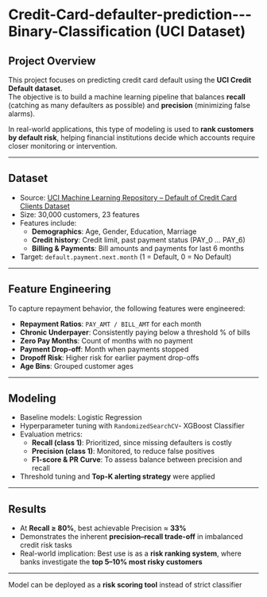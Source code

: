 # Credit-Card-defaulter-prediction---Binary-Classification (UCI Dataset)

## Project Overview
This project focuses on predicting credit card default using the **UCI Credit Default dataset**.  
The objective is to build a machine learning pipeline that balances **recall** (catching as many defaulters as possible) and **precision** (minimizing false alarms).  

In real-world applications, this type of modeling is used to **rank customers by default risk**, helping financial institutions decide which accounts require closer monitoring or intervention.

---

## Dataset
- Source: [UCI Machine Learning Repository – Default of Credit Card Clients Dataset](https://archive.ics.uci.edu/ml/datasets/default+of+credit+card+clients)  
- Size: 30,000 customers, 23 features  
- Features include:
  - **Demographics**: Age, Gender, Education, Marriage
  - **Credit history**: Credit limit, past payment status (PAY_0 … PAY_6)
  - **Billing & Payments**: Bill amounts and payments for last 6 months
- Target: `default.payment.next.month` (1 = Default, 0 = No Default)

---

## Feature Engineering
To capture repayment behavior, the following features were engineered:
- **Repayment Ratios**: `PAY_AMT / BILL_AMT` for each month
- **Chronic Underpayer**: Consistently paying below a threshold % of bills
- **Zero Pay Months**: Count of months with no payment
- **Payment Drop-off**: Month when payments stopped
- **Dropoff Risk**: Higher risk for earlier payment drop-offs
- **Age Bins**: Grouped customer ages

---

## Modeling
- Baseline models: Logistic Regression
- Hyperparameter tuning with `RandomizedSearchCV`- XGBoost Classifier
- Evaluation metrics:
  - **Recall (class 1)**: Prioritized, since missing defaulters is costly
  - **Precision (class 1)**: Monitored, to reduce false positives
  - **F1-score & PR Curve**: To assess balance between precision and recall
- Threshold tuning and **Top-K alerting strategy** were applied

---

## Results
- At **Recall ≥ 80%**, best achievable Precision ≈ **33%**
- Demonstrates the inherent **precision–recall trade-off** in imbalanced credit risk tasks
- Real-world implication: Best use is as a **risk ranking system**, where banks investigate the **top 5–10% most risky customers**

---

Model can be deployed as a **risk scoring tool** instead of strict classifier
